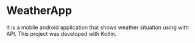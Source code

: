 # WeatherApp

It is a mobile android application that shows weather situation using with API.
This project was developed with Kotlin.
